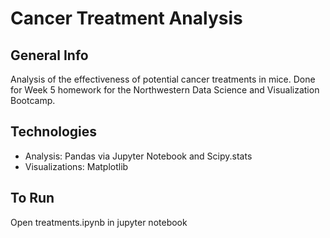 # Cancer Treatment Analysis

## General Info

Analysis of the effectiveness of potential cancer treatments in mice.  Done for Week 5 homework for the Northwestern Data Science and Visualization Bootcamp.

## Technologies

* Analysis: Pandas via Jupyter Notebook and Scipy.stats
* Visualizations: Matplotlib

## To Run

Open treatments.ipynb in jupyter notebook
